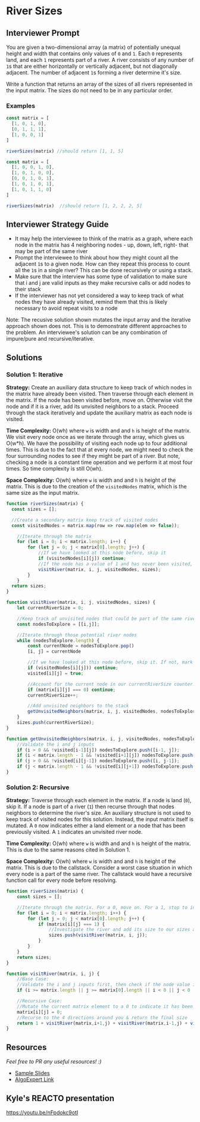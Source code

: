 # River Sizes
## Interviewer Prompt
You are given a two-dimensional array (a matrix) of potentially unequal height and width that contains only values of `0` and `1`. Each `0` represents land, and each `1` represents part of a river. A river consists of any number of `1`s that are either horizontally or vertically adjacent, but not diagonally adjacent. The number of adjacent `1`s forming a river determine it's size.

Write a function that returns an array of the sizes of all rivers represented in the input matrix. The sizes do not need to be in any particular order.

### Examples

```javascript
const matrix = [
  [1, 0, 1, 0],
  [0, 1, 1, 1],
  [1, 0, 0, 1]
]

riverSizes(matrix) //should return [1, 1, 5]
````
```javascript
const matrix = [
  [1, 0, 0, 1, 0],
  [1, 0, 1, 0, 0],
  [0, 0, 1, 0, 1],
  [1, 0, 1, 0, 1],
  [1, 0, 1, 1, 0]
]

riverSizes(matrix)  //should return [1, 2, 2, 2, 5]
```
## Interviewer Strategy Guide

- It may help the interviewee to think of the matrix as a graph, where each node in the matrix has 4 neighboring nodes - up, down, left, right- that may be part of the same river
- Prompt the interviewee to think about how they might count all the adjacent `1`s to a given node. How can they repeat this process to count all the `1`s in a single river? This can be done recursively or using a stack.
- Make sure that the interview has some type of validation to make sure that i and j are valid inputs as they make recursive calls or add nodes to their stack
- If the interviewer has not yet considered a way to keep track of what nodes they have already visited, remind them that this is likely necessary to avoid repeat visits to a node

Note: The recusive solution shown mutates the input array and the iterative approach shown does not. This is to demonstrate different approaches to the problem. An interviewee's solution can be any combination of impure/pure and recursive/iterative.

## Solutions

### Solution 1: Iterative

**Strategy:**
Create an auxiliary data structure to keep track of which nodes in the matrix have already been visited. Then traverse through each element in the matrix. If the node has been visited before, move on. Otherwise visit the node and if it is a river, add its unvisited neighbors to a stack. Proceed through the stack iteratively and update the auxiliary matrix as each node is visited.

**Time Complexity:**
O(wh) where `w` is width and and `h` is height of the matrix. We visit every node once as we iterate through the array, which gives us O(w*h). We have the possibility of visiting each node up to four additional times. This is due to the fact that at every node, we might need to check the four surrounding nodes to see if they might be part of a river. But note, checking a node is a constant time operation and we perform it at most four times. So time complexity is still O(wh).

**Space Complexity:**
O(wh) where `w` is width and and `h` is height of the matrix. This is due to the creation of the `visitedNodes` matrix, which is the same size as the input matrix.

```javascript
function riverSizes(matrix) {
  const sizes = [];

  //Create a secondary matrix keep track of visited nodes
  const visitedNodes = matrix.map(row => row.map(elem => false));

	//Iterate through the matrix
	for (let i = 0; i < matrix.length; i++) {
		for (let j = 0; j < matrix[0].length; j++) {
			//If we have looked at this node before, skip it
			if (visitedNodes[i][j]) continue;
			//If the node has a value of 1 and has never been visited, investigate it
			visitRiver(matrix, i, j, visitedNodes, sizes);
		}
	}
  return sizes;
}

function visitRiver(matrix, i, j, visitedNodes, sizes) {
	let currentRiverSize = 0;

	//Keep track of unvisited nodes that could be part of the same river we are investigating
	const nodesToExplore = [[i,j]];

	//Iterate through those potential river nodes
	while (nodesToExplore.length) {
		const currentNode = nodesToExplore.pop()
		[i, j] = currentNode

		//If we have looked at this node before, skip it. If not, mark it as visited.
		if (visitedNodes[i][j])) continue;
		visited[i][j] = true;

		//Account for the current node in our currentRiverSize counter
		if (matrix[i][j] === 0) continue;
		currentRiverSize++;

		//Add unvisited neighbors to the stack
		getUnvisitedNeighbors(matrix, i, j, visitedNodes, nodesToExplore)
	}
	sizes.push(currentRiverSize);
}

function getUnvisitedNeighbors(matrix, i, j, visitedNodes, nodesToExplore) {
	//Validate the i and j inputs
	if (i > 0 && !visited[i-1][j]) nodesToExplore.push([i-1, j]);
	if (i < matrix.length - 1 && !visited[i+1][j]) nodesToExplore.push([i+1, j]);
	if (j > 0 && !visited[i][j-1]) nodesToExplore.push([i, j-1]);
	if (j < matrix.length - 1 && !visited[i][j+1]) nodesToExplore.push([i, j+1]);
}

```

### Solution 2: Recursive

**Strategy:**
Traverse through each element in the matrix. If a node is land (`0`), skip it. If a node is part of a river (`1`) then recurse through that nodes neighbors to determine the river's size. An auxiliary structure is not used to keep track of visited nodes for this solution. Instead, the input matrix itself is mutated. A `0` now indicates either a land element or a node that has been previously visited. A `1` indicates an unvisited river node.

**Time Complexity:**
O(wh) where `w` is width and and `h` is height of the matrix. This is due to the same reasons cited in Solution 1.

**Space Complexity:**
O(wh) where `w` is width and and `h` is height of the matrix. This is due to the callstack. Consider a worst case situation in which every node is a part of the same river. The callstack would have a recursive function call for every node before resolving.

```javascript
function riverSizes(matrix) {
	const sizes = [];

	//Iterate through the matrix. For a 0, move on. For a 1, stop to investigate.
	for (let i = 0; i < matrix.length; i++) {
		for (let j = 0; j < matrix[0].length; j++) {
			if (matrix[i][j] === 1) {
				//Investigate the river and add its size to our sizes array
				sizes.push(visitRiver(matrix, i, j));
			}
		}
	}
	return sizes;
}

function visitRiver(matrix, i, j) {
	//Base Case:
	//Validate the i and j inputs first, then check if the node value is 0
	if (i >= matrix.length || j >= matrix[0].length || i < 0 || j < 0 || !matrix[i][j]) return 0;

	//Recursive Case:
	//Mutate the current matrix element to a 0 to indicate it has been visisted
	matrix[i][j] = 0;
	//Recurse to the 4 directions around you & return the final size
	return 1 + visitRiver(matrix,i+1,j) + visitRiver(matrix,i-1,j) + visitRiver(matrix,i,j+1) + visitRiver(matrix,i,j-1);
}
```
## Resources
_Feel free to PR any useful resources! :)_
* [Sample Slides](https://docs.google.com/presentation/d/1gVA7Dyae0OjodlT8hML9_y4YpYTVxJ8FyaME6dRmK5s/edit?usp=sharing)
* [AlgoExpert Link](https://www.algoexpert.io/questions/River%20Sizes)


## Kyle's REACTO presentation
https://youtu.be/nFpdokc9otI
